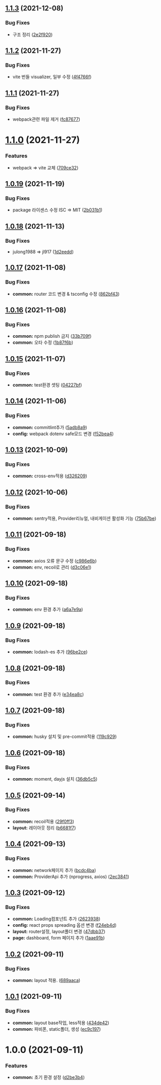 ## [1.1.3](https://github.com/jl917/react-antd-admin-template/compare/v1.1.2...v1.1.3) (2021-12-08)


### Bug Fixes

* 구조 정리 ([2e2f920](https://github.com/jl917/react-antd-admin-template/commit/2e2f920aca3e0f6c64288cacaed81cd13498c12b))

## [1.1.2](https://github.com/jl917/react-antd-admin-template/compare/v1.1.1...v1.1.2) (2021-11-27)


### Bug Fixes

* vite 번들 visualizer, 일부 수정 ([4f4766f](https://github.com/jl917/react-antd-admin-template/commit/4f4766f2836b2b82416c810ab66bda8e310693a3))

## [1.1.1](https://github.com/jl917/react-antd-admin-template/compare/v1.1.0...v1.1.1) (2021-11-27)


### Bug Fixes

* webpack관련 파일 제거 ([fc87677](https://github.com/jl917/react-antd-admin-template/commit/fc876772e7ac85099bed5714948b1914b7e9678b))

# [1.1.0](https://github.com/jl917/react-antd-admin-template/compare/v1.0.19...v1.1.0) (2021-11-27)


### Features

* webpack => vite 교체 ([709ce32](https://github.com/jl917/react-antd-admin-template/commit/709ce32103f70d36b1848d71957d689512af1a2a))

## [1.0.19](https://github.com/jl917/react-antd-admin-template/compare/v1.0.18...v1.0.19) (2021-11-19)


### Bug Fixes

* package 라이센스 수정 ISC => MIT ([2b031b1](https://github.com/jl917/react-antd-admin-template/commit/2b031b10c8afaa8f4801a4bc980b9112b85b718c))

## [1.0.18](https://github.com/jl917/react-antd-admin-template/compare/v1.0.17...v1.0.18) (2021-11-13)


### Bug Fixes

* julong1988 => jl917 ([1d2eedd](https://github.com/jl917/react-antd-admin-template/commit/1d2eeddfc2fd2c755097425bba71feadee67b80f))

## [1.0.17](https://github.com/jl917/react-antd-admin-template/compare/v1.0.16...v1.0.17) (2021-11-08)


### Bug Fixes

* **common:** router 코드 변경 & tsconfig 수정 ([862bf43](https://github.com/jl917/react-antd-admin-template/commit/862bf4309834d2a5da8038deeb053a53a6cb103a))

## [1.0.16](https://github.com/jl917/react-antd-admin-template/compare/v1.0.15...v1.0.16) (2021-11-08)


### Bug Fixes

* **common:** npm publish 금지 ([33b709f](https://github.com/jl917/react-antd-admin-template/commit/33b709f84118c1715a15b03acccacf26e244c1b8))
* **common:** 오타 수정 ([1b87f6b](https://github.com/jl917/react-antd-admin-template/commit/1b87f6bce8e85b4a07e6c45dcf10575a0324df90))

## [1.0.15](https://github.com/jl917/react-antd-admin-template/compare/v1.0.14...v1.0.15) (2021-11-07)


### Bug Fixes

* **common:** test환경 셋팅 ([04227bf](https://github.com/jl917/react-antd-admin-template/commit/04227bfc38a99799f18a11ddfa14b5c02bc880fd))

## [1.0.14](https://github.com/jl917/react-antd-admin-template/compare/v1.0.13...v1.0.14) (2021-11-06)


### Bug Fixes

* **common:** commitlint추가 ([5adb8a9](https://github.com/jl917/react-antd-admin-template/commit/5adb8a9d3582d90ffedff091e64b42bf95b44f74))
* **config:** webpack dotenv safe모드 변경 ([f52bea4](https://github.com/jl917/react-antd-admin-template/commit/f52bea4704166e9c29c556bf62eab188cc227cfe))

## [1.0.13](https://github.com/jl917/react-antd-admin-template/compare/v1.0.12...v1.0.13) (2021-10-09)


### Bug Fixes

* **common:** cross-env적용 ([d326209](https://github.com/jl917/react-antd-admin-template/commit/d3262094aead79bd8abe92c76b91f2c762c3e0b0))

## [1.0.12](https://github.com/jl917/react-antd-admin-template/compare/v1.0.11...v1.0.12) (2021-10-06)


### Bug Fixes

* **common:** sentry적용, Provider리뉴얼, 내비게이션 활성화 기능 ([75b67be](https://github.com/jl917/react-antd-admin-template/commit/75b67bef0c85f8a2204b792197a485fe0d6f17f8))

## [1.0.11](https://github.com/jl917/react-antd-admin-template/compare/v1.0.10...v1.0.11) (2021-09-18)


### Bug Fixes

* **common:** axios 오류 문구 수정 ([c986e6b](https://github.com/jl917/react-antd-admin-template/commit/c986e6b64e478261d1504d1efa382858cf651f58))
* **common:** env, recoil로 관리 ([d3c06e1](https://github.com/jl917/react-antd-admin-template/commit/d3c06e19268cc2fecb2c353219986c343218bf30))

## [1.0.10](https://github.com/jl917/react-antd-admin-template/compare/v1.0.9...v1.0.10) (2021-09-18)


### Bug Fixes

* **common:** env 환경 추가 ([a6a7e9a](https://github.com/jl917/react-antd-admin-template/commit/a6a7e9a9ed80a0240cacf115d895f7ba4a8a2c49))

## [1.0.9](https://github.com/jl917/react-antd-admin-template/compare/v1.0.8...v1.0.9) (2021-09-18)


### Bug Fixes

* **common:** lodash-es 추가 ([96be2ce](https://github.com/jl917/react-antd-admin-template/commit/96be2ce3a7b4891122c099e4509a6915e8321963))

## [1.0.8](https://github.com/jl917/react-antd-admin-template/compare/v1.0.7...v1.0.8) (2021-09-18)


### Bug Fixes

* **common:** test 환경 추가 ([e34ea8c](https://github.com/jl917/react-antd-admin-template/commit/e34ea8c83d5975ee45205d90231b624acf8e2fc9))

## [1.0.7](https://github.com/jl917/react-antd-admin-template/compare/v1.0.6...v1.0.7) (2021-09-18)


### Bug Fixes

* **common:** husky 설치 및 pre-commit적용 ([119c929](https://github.com/jl917/react-antd-admin-template/commit/119c929745e08f15bcc4c80656f02d69af573adf))

## [1.0.6](https://github.com/jl917/react-antd-admin-template/compare/v1.0.5...v1.0.6) (2021-09-18)


### Bug Fixes

* **common:** moment, dayjs 설치 ([36db5c5](https://github.com/jl917/react-antd-admin-template/commit/36db5c5b50378f9ff1befd9c86585606b7f4c677))

## [1.0.5](https://github.com/jl917/react-antd-admin-template/compare/v1.0.4...v1.0.5) (2021-09-14)


### Bug Fixes

* **common:** recoil적용 ([29f0ff3](https://github.com/jl917/react-antd-admin-template/commit/29f0ff3b0363138a55b7767e38800b79108d3f23))
* **layout:** 레이아웃 정리 ([b6681f7](https://github.com/jl917/react-antd-admin-template/commit/b6681f73acad08c6fd12c66d4cfb9121ede6719b))

## [1.0.4](https://github.com/jl917/react-antd-admin-template/compare/v1.0.3...v1.0.4) (2021-09-13)


### Bug Fixes

* **common:** network페이지 추가 ([bcdc4ba](https://github.com/jl917/react-antd-admin-template/commit/bcdc4ba08da928128841edb3e11b0a4e6f513020))
* **common:** ProviderApi 추가 (nprogress, axios) ([2ec3841](https://github.com/jl917/react-antd-admin-template/commit/2ec3841c5d172faf3fc1b97a358ca824512d8197))

## [1.0.3](https://github.com/jl917/react-antd-admin-template/compare/v1.0.2...v1.0.3) (2021-09-12)


### Bug Fixes

* **common:** Loading컴포넌트 추가 ([2623938](https://github.com/jl917/react-antd-admin-template/commit/26239384476bdecab328d65e06fe83342b23335f))
* **config:** react props spreading 옵션 변경 ([f24eb4d](https://github.com/jl917/react-antd-admin-template/commit/f24eb4d8cc19505b873efceb835ebe0d807ebbf5))
* **layout:** router설정, layout폴더 변경 ([47dbb37](https://github.com/jl917/react-antd-admin-template/commit/47dbb3722480c5da916d25ad2cf2696698966da6))
* **page:** dashboard, form 페이지 추가 ([1aae91b](https://github.com/jl917/react-antd-admin-template/commit/1aae91bb4863183bc4eac41992ba82ae4b2d0afb))

## [1.0.2](https://github.com/jl917/react-antd-admin-template/compare/v1.0.1...v1.0.2) (2021-09-11)


### Bug Fixes

* **common:** layout 적용. ([689aaca](https://github.com/jl917/react-antd-admin-template/commit/689aaca69feab8e68f86661457ae3c49eab6e804))

## [1.0.1](https://github.com/jl917/react-antd-admin-template/compare/v1.0.0...v1.0.1) (2021-09-11)


### Bug Fixes

* **common:** layout base작업, less적용 ([434de42](https://github.com/jl917/react-antd-admin-template/commit/434de42839ac15afc00190c5bdd00f24c6ce03e6))
* **common:** 파비폰, static폴더, 생성 ([ec9c197](https://github.com/jl917/react-antd-admin-template/commit/ec9c197f1a0f725f50868bb352fbf5a2124193d3))

# 1.0.0 (2021-09-11)


### Features

* **common:** 초기 환경 설정 ([d2be3b4](https://github.com/jl917/react-antd-admin-template/commit/d2be3b437b1ae35a730123d23f02cf69a91e4be4))
